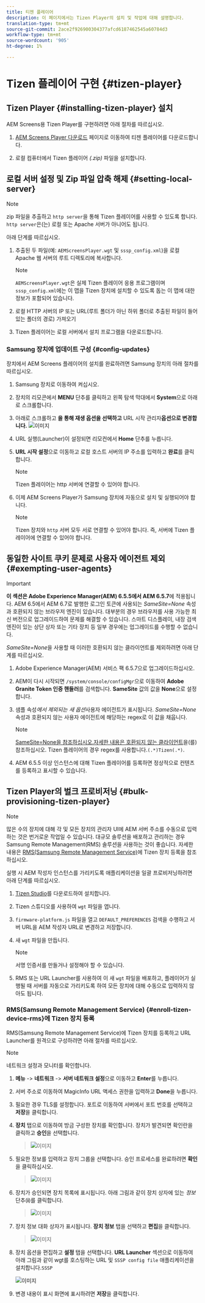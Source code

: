 ```yaml
---
title: 티젠 플레이어
description: 이 페이지에서는 Tizen Player의 설치 및 작업에 대해 설명합니다.
translation-type: tm+mt
source-git-commit: 2ace2f926900304377afcd6187462545a60784d3
workflow-type: tm+mt
source-wordcount: '905'
ht-degree: 1%

---
```



# Tizen 플레이어 구현 {#tizen-player}

## Tizen Player {#installing-tizen-player} 설치

AEM Screens용 Tizen Player를 구현하려면 아래 절차를 따르십시오.

1. [AEM Screens Player 다운로드](https://download.macromedia.com/screens/) 페이지로 이동하여 티젠 플레이어를 다운로드합니다.

1. 로컬 컴퓨터에서 Tizen 플레이어 *(.zip)* 파일을 설치합니다.

## 로컬 서버 설정 및 Zip 파일 압축 해제 {#setting-local-server}

>[!NOTE]
> zip 파일을 추출하고 `http server`을 통해 Tizen 플레이어를 사용할 수 있도록 합니다. `http server`은(는) 로컬 또는 Apache 서버가 아니어도 됩니다.

아래 단계를 따르십시오.

1. 추출된 두 파일(예: `AEMScreensPlayer.wgt` 및 `sssp_config.xml`)을 로컬 Apache 웹 서버의 루트 디렉토리에 복사합니다.

   >[!NOTE]
   >`AEMScreensPlayer.wgt`은 실제 Tizen 플레이어 응용 프로그램이며 `sssp_config.xml`에는 이 맵을 Tizen 장치에 설치할 수 있도록 돕는 이 맵에 대한 정보가 포함되어 있습니다.

1. 로컬 HTTP 서버의 IP 또는 URL(루트 폴더가 아닌 하위 폴더로 추출된 파일이 들어 있는 폴더의 경로) 가져오기

1. Tizen 플레이어는 로컬 서버에서 설치 프로그램을 다운로드합니다.

### Samsung 장치에 업데이트 구성 {#config-updates}

장치에서 AEM Screens 플레이어의 설치를 완료하려면 Samsung 장치의 아래 절차를 따르십시오.

1. Samsung 장치로 이동하여 켜십시오.

1. 장치의 리모콘에서 **MENU** 단추를 클릭하고 왼쪽 탐색 막대에서 **System**&#x200B;으로 아래로 스크롤합니다.

1. 아래로 스크롤하고 **을 통해 재생 옵션을 선택하고** URL 시작 관리자&#x200B;**옵션으로 변경합니다.**
   ![이미지](/help/user-guide/assets/tizen/rms-2.png)

1. URL 실행(Launcher)이 설정되면 리모컨에서 **Home** 단추를 누릅니다.

1. **URL 시작 설정**&#x200B;으로 이동하고 로컬 호스트 서버의 IP 주소를 입력하고 **완료**&#x200B;를 클릭합니다.
   >[!NOTE]
   >Tizen 플레이어는 http 서버에 연결할 수 있어야 합니다.

1. 이제 AEM Screens Player가 Samsung 장치에 자동으로 설치 및 실행되어야 합니다.

   >[!NOTE]
   >Tizen 장치와 `http` 서버 모두 서로 연결할 수 있어야 합니다. 즉, 서버에 Tizen 플레이어에 연결할 수 있어야 합니다.


## 동일한 사이트 쿠키 문제로 사용자 에이전트 제외 {#exempting-user-agents}

>[!IMPORTANT]
>**이 섹션은 Adobe Experience Manager(AEM) 6.5.5에서 AEM 6.5.7**에 적용됩니다.
>AEM 6.5에서 AEM 6.7로 발행한 로그인 토큰에 사용되는 *SameSite=None* 속성과 호환되지 않는 브라우저 엔진이 있습니다. 대부분의 경우 브라우저를 사용 가능한 최신 버전으로 업그레이드하여 문제를 해결할 수 있습니다. 스마트 디스플레이, 내장 검색 엔진이 있는 상단 상자 또는 기타 장치 등 일부 경우에는 업그레이드를 수행할 수 없습니다.

*SameSite=None*&#x200B;을 사용할 때 이러한 호환되지 않는 클라이언트를 제외하려면 아래 단계를 따르십시오.

1. Adobe Experience Manager(AEM) 서비스 팩 6.5.7으로 업그레이드하십시오.

1. AEM이 다시 시작되면 `/system/console/configMgr`으로 이동하여 **Adobe Granite Token 인증 핸들러**&#x200B;를 검색합니다. **SameSite** 값의 값을 **None**&#x200B;으로 설정합니다.

1. 샘플 속성&#x200B;*에서 제외되는 새 옵션*&#x200B;사용자 에이전트가 표시됩니다. *SameSite=None* 속성과 호환되지 않는 사용자 에이전트에 해당하는 regex로 이 값을 채웁니다.
   >[!NOTE]
   >[SameSite=None을 참조하십시오.자세한 내용은 호환되지 않는 클라이언트](https://www.chromium.org/updates/same-site/incompatible-clients)을(를) 참조하십시오. Tizen 플레이어의 경우 regex를 사용합니다.`(.*)Tizen(.*)`.

1. AEM 6.5.5 이상 인스턴스에 대해 Tizen 플레이어를 등록하면 정상적으로 컨텐츠를 등록하고 표시할 수 있습니다.

## Tizen Player의 벌크 프로비저닝 {#bulk-provisioning-tizen-player}

>[!NOTE]
>많은 수의 장치에 대해 각 및 모든 장치의 관리자 UI에 AEM 서버 주소를 수동으로 입력하는 것은 번거로운 작업일 수 있습니다. 대규모 솔루션을 배포하고 관리하는 경우 Samsung Remote Management(RMS) 솔루션을 사용하는 것이 좋습니다. 자세한 내용은 [RMS(Samsung Remote Management Service)](#enroll-tizen-device-rm)에 Tizen 장치 등록을 참조하십시오.

실행 시 AEM 작성자 인스턴스를 가리키도록 애플리케이션을 일괄 프로비저닝하려면 아래 단계를 따르십시오.

1. [Tizen Studio](https://developer.tizen.org/development/tizen-studio/download)를 다운로드하여 설치합니다.
1. Tizen 스튜디오를 사용하여 `wgt` 파일을 엽니다.
1. `firmware-platform.js` 파일을 열고 `DEFAULT_PREFERENCES` 검색을 수행하고 서버 URL을 AEM 작성자 URL로 변경하고 저장합니다.
1. 새 `wgt` 파일을 만듭니다.

   >[!NOTE]
   >서명 인증서를 만들거나 설정해야 할 수 있습니다.

1. RMS 또는 URL Launcher를 사용하여 이 새 `wgt` 파일을 배포하고, 플레이어가 실행될 때 서버를 자동으로 가리키도록 하여 모든 장치에 대해 수동으로 입력하지 않아도 됩니다.

### RMS(Samsung Remote Management Service) {#enroll-tizen-device-rms}에 Tizen 장치 등록

RMS(Samsung Remote Management Service)에 Tizen 장치를 등록하고 URL Launcher를 원격으로 구성하려면 아래 절차를 따르십시오.

>[!NOTE]
>네트워크 설정과 모니터를 확인합니다.

1. **메뉴** -> **네트워크** -> **서버 네트워크 설정**&#x200B;으로 이동하고 **Enter**&#x200B;를 누릅니다.

1. 서버 주소로 이동하여 MagicInfo URL 액세스 권한을 입력하고 **Done**&#x200B;을 누릅니다.

1. 필요한 경우 TLS를 설정합니다. 포트로 이동하여 서버에서 포트 번호를 선택하고 **저장**&#x200B;을 클릭합니다.

1. **장치** 탭으로 이동하여 방금 구성한 장치를 확인합니다. 장치가 발견되면 확인란을 클릭하고 **승인**&#x200B;을 선택합니다.

   >![이미지](/help/user-guide/assets/tizen/rms-3.png)

1. 필요한 정보를 입력하고 장치 그룹을 선택합니다. 승인 프로세스를 완료하려면 **확인**&#x200B;을 클릭하십시오.

   >![이미지](/help/user-guide/assets/tizen/rms-7.png)

1. 장치가 승인되면 장치 목록에 표시됩니다. 아래 그림과 같이 장치 상자에 있는 *정보* 단추(**i**)를 클릭합니다.

   >![이미지](/help/user-guide/assets/tizen/rms-6.png)

1. 장치 정보 대화 상자가 표시됩니다. **장치 정보** 탭을 선택하고 **편집**&#x200B;을 클릭합니다.

   >![이미지](/help/user-guide/assets/tizen/rms-5.png)

1. 장치 옵션을 편집하고 **설정** 탭을 선택합니다. **URL Launcher** 섹션으로 이동하여 아래 그림과 같이 wgt를 호스팅하는 URL 및 `SSSP config file` 애플리케이션을 설치합니다.`SSSP`

   ![이미지](/help/user-guide/assets/tizen/rms-9.png)

1. 변경 내용이 표시 화면에 표시하려면 **저장**&#x200B;을 클릭합니다.

